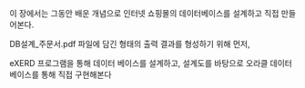 이 장에서는 그동안 배운 개념으로 인터넷 쇼핑몰의 데이터베이스를 설계하고 직접 만들어본다. 

DB설계_주문서.pdf 파일에 담긴 형태의 출력 결과를 형성하기 위해 먼저, 

eXERD 프로그램을 통해 데이터 베이스를 설계하고, 설계도를 바탕으로 오라클 데이터 베이스를 통해 직접 구현해본다 
